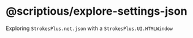 @scriptious/explore-settings-json
=================================

Exploring `StrokesPlus.net.json` with a `StrokesPlus.UI.HTMLWindow`